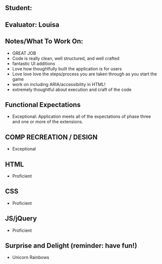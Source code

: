 ## Student:
## Evaluator: Louisa
## Notes/What To Work On:

- GREAT JOB
- Code is really clean, well structured, and well crafted
- fantastic UI additions
- Love how thoughtfully built the application is for users
- Love love love the steps/process you are taken through as you start the game
- work on including ARIA/accessibility in HTML!
- extremely thoughtful about execution and craft of the code

## Functional Expectations

* Exceptional: Application meets all of the expectations of phase three and one or more of the extensions.  


## COMP RECREATION / DESIGN

* Exceptional  


## HTML

* Proficient  



## CSS

* Proficient  



## JS/jQuery

* Proficient  

## Surprise and Delight (reminder: have fun!)

* Unicorn Rainbows
